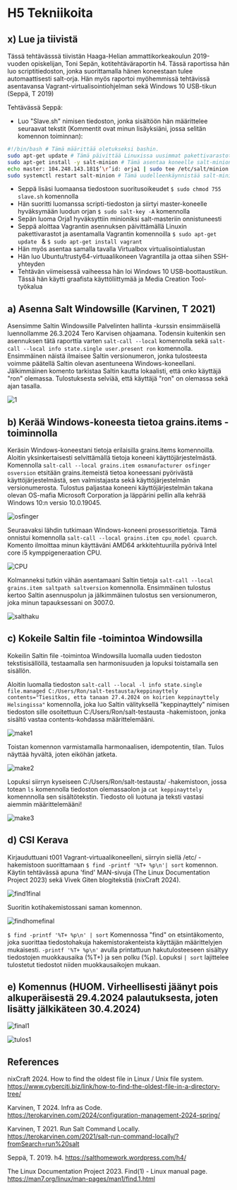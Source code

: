 # H5 Tekniikoita

## x) Lue ja tiivistä
Tässä tehtävässsä tiivistän Haaga-Helian ammattikorkeakoulun 2019-vuoden opiskelijan, Toni Sepän, kotitehtäväraportin h4. Tässä raportissa hän luo scriptitiedoston, jonka suorittamalla hänen koneestaan tulee automaattisesti salt-orja. Hän myös raportoi myöhemmissä tehtävissä asentavansa Vagrant-virtualisointiohjelman sekä Windows 10 USB-tikun (Seppä, T 2019)

Tehtävässä Seppä:
- Luo "Slave.sh" nimisen tiedoston, jonka sisältöön hän määrittelee seuraavat tekstit (Kommentit ovat minun lisäyksiäni, jossa selitän komennon toiminnan):
```bash
#!/bin/bash # Tämä määrittää oletukseksi bashin.
sudo apt-get update # Tämä päivittää Linuxissa uusimmat pakettivarastot.
sudo apt-get install -y salt-minion # Tämä asentaa koneelle salt-minionin. "-y" Hyväksyttää automaattisesti kaikki kohdat, joissa käyttäjältä kysytään yes/no -kysymyksiä.
echo master: 104.248.143.181$’\r’id: orja1 | sudo tee /etc/salt/minion # Tämä lisää Salt-masterin IP-osoitteen ja käyttäjän ID:n tiedostoon /etc/salt/minion, jotta tietokone voi tunnistaa ja yhdistyä oikeaan Salt-masteriin.
sudo systemctl restart salt-minion # Tämä uudelleenkäynnistää salt-minionin
```
- Seppä lisäsi luomaansa tiedostoon suoritusoikeudet ```$ sudo chmod 755 slave.sh``` komennolla
- Hän suoritti luomanssa scripti-tiedoston ja siirtyi master-koneelle hyväksymään luodun orjan ```$ sudo salt-key -A``` komennolla
- Sepän luoma Orja1 hyväksyttiin minioniksi salt-masteriin onnistuneesti
- Seppä aloittaa Vagrantin asennuksen päivittämällä Linuxin pakettivarastot ja asentamalla Vagrantin komennoilla ```$ sudo apt-get update ``` & ```$ sudo apt-get install vagrant```
- Hän myös asentaa samalla tavalla Virtualbox virtualisointialustan
- Hän luo Ubuntu/trusty64-virtuaalikoneen Vagrantilla ja ottaa siihen SSH-yhteyden
- Tehtävän viimeisessä vaiheessa hän loi Windows 10 USB-boottaustikun. Tässä hän käytti graafista käyttöliittymää ja Media Creation Tool-työkalua

## a) Asenna Salt Windowsille (Karvinen, T 2021)

Asensimme Saltin Windowsille Palvelinten hallinta -kurssin ensimmäisellä luennollamme 26.3.2024 Tero Karvisen ohjaamana. Todensin kuitenkin sen asennuksen tätä raporttia varten ```salt-call --local``` komennolla sekä ```salt-call --local info state.single user.present ron``` komennolla. Ensimmäinen näistä ilmaisee Saltin versionumeron, jonka tulosteesta voimme päätellä Saltin olevan asentuneena Windows-koneellani. Jälkimmäinen komento tarkistaa Saltin kautta lokaalisti, että onko käyttäjä "ron" olemassa. Tulostuksesta selviää, että käyttäjä "ron" on olemassa sekä ajan tasalla.

![1](https://github.com/RonSkogberg/palvelinten_hallinta_2024/assets/148875466/18e23db3-5a98-49df-b913-e0f6c119c05c)

## b) Kerää Windows-koneesta tietoa grains.items -toiminnolla

Keräsin Windows-koneestani tietoja erilaisilla grains.items komennoilla. Aloitin yksinkertaisesti selvittämällä tietoja koneeni käyttöjärjestelmästä. Komennolla ```salt-call --local grains.item osmanufacturer osfinger osversion``` etsitään grains.itemeistä tietoa koneessani pyörivästä käyttöjärjestelmästä, sen valmistajasta sekä käyttöjärjestelmän versionumerosta. Tulostus paljastaa koneeni käyttöjärjestelmän takana olevan OS-mafia Microsoft Corporation ja läppärini pellin alla kehrää Windows 10:n versio 10.0.19045.

![osfinger](https://github.com/RonSkogberg/palvelinten_hallinta_2024/assets/148875466/70daae52-caad-4bd2-997d-75bab52a8b9d)

Seuraavaksi lähdin tutkimaan Windows-koneeni prosessoritietoja. Tämä onnistui komennolla ```salt-call --local grains.item cpu_model cpuarch```. Komento ilmoittaa minun käyttäväni AMD64 arkkitehtuurilla pyörivä Intel core i5 kymppigeneraation CPU.

![CPU](https://github.com/RonSkogberg/palvelinten_hallinta_2024/assets/148875466/584ec809-cee0-4f43-95d4-984b99d893f3)

Kolmanneksi tutkin vähän asentamaani Saltin tietoja ```salt-call --local grains.item saltpath saltversion``` komennolla. Ensimmäinen tulostus kertoo Saltin asennuspolun ja jälkimmäinen tulostus sen versionumeron, joka minun tapauksessani on 3007.0.

![salthaku](https://github.com/RonSkogberg/palvelinten_hallinta_2024/assets/148875466/66889239-4da9-4085-b3c2-cb96840ea3a7)

## c) Kokeile Saltin file -toimintoa Windowsilla

Kokeilin Saltin file -toimintoa Windowsilla luomalla uuden tiedoston tekstisisällöllä, testaamalla sen harmonisuuden ja lopuksi toistamalla sen sisällön.

Aloitin luomalla tiedoston ```salt-call --local -l info state.single file.managed C:/Users/Ron/salt-testausta/keppinayttely contents="Tiesitkos, etta tanaan 27.4.2024 on koirien keppinayttely Helsingissa"``` komennolla, joka luo Saltin välityksellä "keppinayttely" nimisen tiedoston sille osoitettuun C:/Users/Ron/salt-testausta -hakemistoon, jonka sisältö vastaa contents-kohdassa määrittelemääni.

![make1](https://github.com/RonSkogberg/palvelinten_hallinta_2024/assets/148875466/ba48a835-20c0-4720-891c-c147b93bf320)

Toistan komennon varmistamalla harmonaalisen, idempotentin, tilan. Tulos näyttää hyvältä, joten eiköhän jatketa.

![make2](https://github.com/RonSkogberg/palvelinten_hallinta_2024/assets/148875466/c1569bfc-7f03-4132-b70e-008177118586)

Lopuksi siirryn kyseiseen C:/Users/Ron/salt-testausta/ -hakemistoon, jossa totean ```ls``` komennolla tiedoston olemassaolon ja ```cat keppinayttely``` komennnolla sen sisältötekstin. Tiedosto oli luotuna ja teksti vastasi aiemmin määrittelemääni!

![make3](https://github.com/RonSkogberg/palvelinten_hallinta_2024/assets/148875466/e8b48c6b-47f0-488a-bf62-cf59c971f53f)

## d) CSI Kerava

Kirjauduttuani t001 Vagrant-virtuaalikoneelleni, siirryin siellä /etc/ -hakemistoon suorittamaan  ```$ find -printf '%T+ %p\n'| sort``` komennon. Käytin tehtävässä apuna 'find' MAN-sivuja (The Linux Documentation Project 2023) sekä Vivek Giten blogitekstiä (nixCraft 2024).

![find1final](https://github.com/RonSkogberg/palvelinten_hallinta_2024/assets/148875466/ac19a089-e1b2-4a17-8762-3dc3b8706abb)

Suoritin kotihakemistossani saman komennon.

![findhomefinal](https://github.com/RonSkogberg/palvelinten_hallinta_2024/assets/148875466/d5430d3f-d34e-4bf7-9613-9cede22ccb6d)

```$ find -printf '%T+ %p\n' | sort``` Komennossa "find" on etsintäkomento, joka suorittaa tiedostohakuja hakemistorakenteista käyttäjän määrittelyjen mukaisesti. ```-printf '%T+ %p\n'``` avulla printattuun hakutulosteeseen sisältyy tiedostojen muokkausaika (%T+) ja sen polku (%p). Lopuksi ```| sort``` lajittelee tulostetut tiedostot niiden muokkausaikojen mukaan.

## e) Komennus (HUOM. Virheellisesti jäänyt pois alkuperäisestä 29.4.2024 palautuksesta, joten lisätty jälkikäteen 30.4.2024)

![final1](https://github.com/RonSkogberg/palvelinten_hallinta_2024/assets/148875466/bbb88713-eb37-4a03-b75f-ed7312346320)

![tulos1](https://github.com/RonSkogberg/palvelinten_hallinta_2024/assets/148875466/faa0b9bc-e355-4143-b077-77af2ba6810d)

## References

nixCraft 2024. How to find the oldest file in Linux / Unix file system. https://www.cyberciti.biz/link/how-to-find-the-oldest-file-in-a-directory-tree/

Karvinen, T 2024. Infra as Code. https://terokarvinen.com/2024/configuration-management-2024-spring/

Karvinen, T 2021. Run Salt Command Locally. https://terokarvinen.com/2021/salt-run-command-locally/?fromSearch=run%20salt

Seppä, T. 2019. h4. https://salthomework.wordpress.com/h4/

The Linux Documentation Project 2023. Find(1) - Linux manual page. https://man7.org/linux/man-pages/man1/find.1.html
